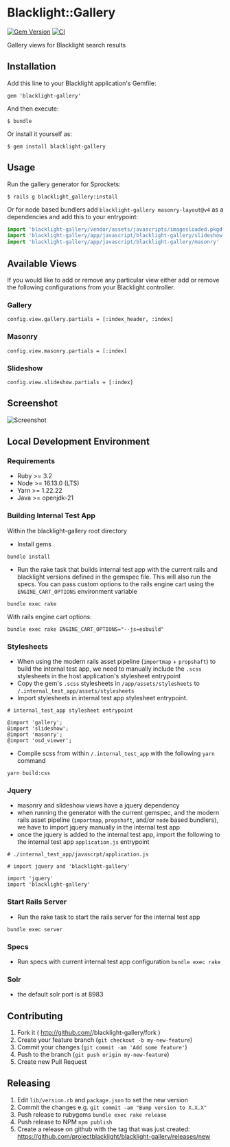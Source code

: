 # Blacklight::Gallery
[![Gem Version](https://badge.fury.io/rb/blacklight-gallery.svg)](http://badge.fury.io/rb/blacklight-gallery) [![CI](https://github.com/projectblacklight/blacklight-gallery/actions/workflows/ruby.yml/badge.svg)](https://github.com/projectblacklight/blacklight-gallery/actions/workflows/ruby.yml)

Gallery views for Blacklight search results

## Installation

Add this line to your Blacklight application's Gemfile:

    gem 'blacklight-gallery'

And then execute:

    $ bundle

Or install it yourself as:

    $ gem install blacklight-gallery

## Usage

Run the gallery generator for Sprockets:

    $ rails g blacklight_gallery:install

Or for node based bundlers add `blacklight-gallery masonry-layout@v4` as a dependencies and add this to your entrypoint:
```js
import 'blacklight-gallery/vendor/assets/javascripts/imagesloaded.pkgd.js'
import 'blacklight-gallery/app/javascript/blacklight-gallery/slideshow'
import 'blacklight-gallery/app/javascript/blacklight-gallery/masonry'
```

## Available Views
If you would like to add or remove any particular view either add or remove the following configurations from your Blacklight controller.

### Gallery

    config.view.gallery.partials = [:index_header, :index]

### Masonry

    config.view.masonry.partials = [:index]

### Slideshow

    config.view.slideshow.partials = [:index]

## Screenshot

![Screenshot](docs/screen_shot.png)

##  Local Development Environment

### Requirements 

- Ruby >= 3.2
- Node >= 16.13.0 (LTS)
- Yarn >= 1.22.22
- Java >= openjdk-21

### Building Internal Test App

Within the blacklight-gallery root directory
- Install gems
```
bundle install
```
- Run the rake task that builds internal test app with the current rails and blacklight versions defined in the gemspec file. 
This will also run the specs. You can pass custom options to the rails engine cart using the `ENGINE_CART_OPTIONS` environment variable

```
bundle exec rake
```
With rails engine cart options:
```
bundle exec rake ENGINE_CART_OPTIONS="--js=esbuild"
```

### Stylesheets

- When using the modern rails asset pipeline (`importmap` + `propshaft`) to build the internal test app, we need to manually include the `.scss` stylesheets in the host application's stylesheet entrypoint
- Copy the gem's `.scss` stylesheets in `/app/assets/stylesheets` to `/.internal_test_app/assets/stylesheets`
- Import stylesheets in internal test app stylesheet entrypoint.
```
# internal_test_app stylesheet entrypoint 

@import 'gallery';
@import 'slideshow';
@import 'masonry';
@import 'osd_viewer';
  ```
- Compile scss from within `/.internal_test_app` with the following `yarn` command

```
yarn build:css
```

### Jquery

- masonry and slideshow views have a jquery dependency
- when running the generator with the current gemspec, and the modern rails asset pipeline (`importmap`, `propshaft`, and/or `node` based bundlers),
we have to import jquery manually in the internal test app
- once the jquery is added to the internal test app, import the following to the internal test app `application.js` entrypoint 

```
# ./internal_test_app/javascrpt/application.js

# import jquery and 'blacklight-gallery'

import 'jquery'
import 'blacklight-gallery'
```

### Start Rails Server
- Run the rake task to start the rails server for the internal test app
```
bundle exec server
```

### Specs

- Run specs with current internal test app configuration
  `bundle exec rake`

### Solr
- the default solr port is at 8983


## Contributing

1. Fork it ( http://github.com/<my-github-username>/blacklight-gallery/fork )
2. Create your feature branch (`git checkout -b my-new-feature`)
3. Commit your changes (`git commit -am 'Add some feature'`)
4. Push to the branch (`git push origin my-new-feature`)
5. Create new Pull Request

## Releasing

1. Edit `lib/version.rb` and `package.json` to set the new version
1. Commit the changes e.g. `git commit -am "Bump version to X.X.X"`
1. Push release to rubygems `bundle exec rake release`
1. Push release to NPM `npm publish`
1. Create a release on github with the tag that was just created: https://github.com/projectblacklight/blacklight-gallery/releases/new
